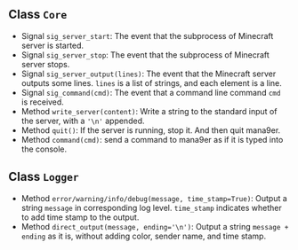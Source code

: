 ## Class `Core`

+ Signal `sig_server_start`: The event that the subprocess of Minecraft server is started.
+ Signal `sig_server_stop`: The event that the subprocess of Minecraft server stops.
+ Signal `sig_server_output(lines)`: The event that the Minecraft server outputs some lines. `lines` is a list of strings, and each element is a line.
+ Signal `sig_command(cmd)`: The event that a command line command `cmd` is received.
+ Method `write_server(content)`: Write a string to the standard input of the server, with a `'\n'` appended.
+ Method `quit()`: If the server is running, stop it. And then quit mana9er.
+ Method `command(cmd)`: send a command to mana9er as if it is typed into the console.

## Class `Logger`

+ Method `error/warning/info/debug(message, time_stamp=True)`: Output a string `message` in corresponding log level. `time_stamp` indicates whether to add time stamp to the output.
+ Method `direct_output(message, ending='\n')`: Output a string `message + ending` as it is, without adding color, sender name, and time stamp.